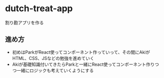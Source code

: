 # dutch-treat-app
割り勘アプリを作る

## 進め方
- 初めはParkがReact使ってコンポーネント作っていって、その間にAkiがHTML、CSS、JSなどの勉強を進めていく
- Akiが基礎知識付いてきたらParkと一緒にReact使ってコンポーネント作りつつ一緒にロジックも考えていくようにする
